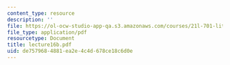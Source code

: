 ```yaml
---
content_type: resource
description: ''
file: https://ol-ocw-studio-app-qa.s3.amazonaws.com/courses/21l-701-literary-interpretation-interpreting-poetry-fall-2003/de7579684881ea2e4c4d678ce18c6d0e_lecture16b.pdf
file_type: application/pdf
resourcetype: Document
title: lecture16b.pdf
uid: de757968-4881-ea2e-4c4d-678ce18c6d0e
---
```

